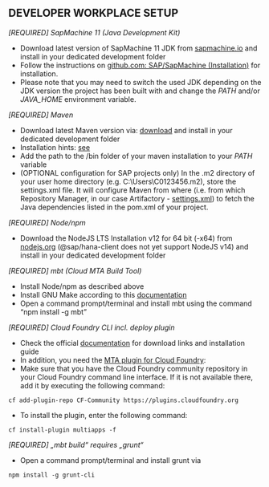 **DEVELOPER WORKPLACE SETUP**
---

*[REQUIRED] SapMachine 11 (Java Development Kit)*
* Download latest version of SapMachine 11 JDK from [sapmachine.io](https://sap.github.io/SapMachine/#download) and install in your dedicated development folder
* Follow the instructions on [github.com: SAP/SapMachine (Installation)](https://github.com/SAP/SapMachine/wiki/Installation) for installation.
* Please note that you may need to switch the used JDK depending on the JDK version the project has been built with and change the *PATH* and/or *JAVA_HOME* environment variable.

*[REQUIRED] Maven*
* Download latest Maven version via: [download](https://maven.apache.org/download.cgi) and install in your dedicated development folder
* Installation hints: [see](https://maven.apache.org/install.html)
* Add the path to the /bin folder of your maven installation to your *PATH* variable
* (OPTIONAL configuration for SAP projects only) In the .m2 directory of your user home directory (e.g. C:\Users\C0123456\.m2), store the settings.xml file. It will configure Maven from where (i.e. from which Repository Manager, in our case Artifactory - [settings.xml](https://markdowntohtml.com)) to fetch the Java dependencies listed in the pom.xml of your project.

*[REQUIRED] Node/npm*
* Download the NodeJS LTS Installation v12 for 64 bit (-x64) from [nodejs.org](https://nodejs.org/dist/v12.19.1/) (@sap/hana-client does not yet support NodeJS v14) and install in your dedicated development folder

*[REQUIRED] mbt (Cloud MTA Build Tool)*
* Install Node/npm as described above 
* Install GNU Make according to this [documentation](https://sap.github.io/cloud-mta-build-tool/makefile/)
* Open a command prompt/terminal and install mbt using the command “npm install -g mbt”

*[REQUIRED] Cloud Foundry CLI incl. deploy plugin*
* Check the official [documentation](https://github.com/cloudfoundry/cli#downloads) for download links and installation guide
* In addition, you need the [MTA plugin for Cloud Foundry](https://help.sap.com/docs/BTP/65de2977205c403bbc107264b8eccf4b/27f3af39c2584d4ea8c15ba8c282fd75.html):
* Make sure that you have the Cloud Foundry community repository in your Cloud Foundry command line interface. If it is not available there, add it by executing the following command:

`cf add-plugin-repo CF-Community https://plugins.cloudfoundry.org`

* To install the plugin, enter the following command:

`cf install-plugin multiapps -f`

*[REQUIRED] „mbt build“ requires „grunt“*
* Open a command prompt/terminal and install grunt via

`npm install -g grunt-cli`
